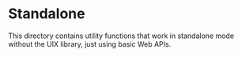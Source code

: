 # Standalone
This directory contains utility functions that work in standalone mode without the UIX library, just using basic Web APIs.